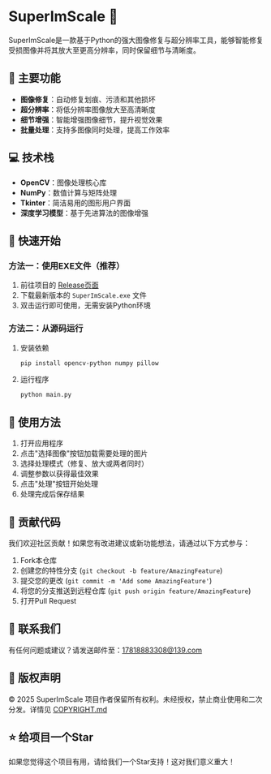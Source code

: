 # SuperImScale 🚀

SuperImScale是一款基于Python的强大图像修复与超分辨率工具，能够智能修复受损图像并将其放大至更高分辨率，同时保留细节与清晰度。

## 🌟 主要功能
- **图像修复**：自动修复划痕、污渍和其他损坏
- **超分辨率**：将低分辨率图像放大至高清晰度
- **细节增强**：智能增强图像细节，提升视觉效果
- **批量处理**：支持多图像同时处理，提高工作效率

## 💻 技术栈
- **OpenCV**：图像处理核心库
- **NumPy**：数值计算与矩阵处理
- **Tkinter**：简洁易用的图形用户界面
- **深度学习模型**：基于先进算法的图像增强

## 🚀 快速开始
### 方法一：使用EXE文件（推荐）
1. 前往项目的 [Release页面](https://github.com/longliangzhe/SuperImScale/releases)
2. 下载最新版本的 `SuperImScale.exe` 文件
3. 双击运行即可使用，无需安装Python环境

### 方法二：从源码运行
1. 安装依赖  
   ```bash
   pip install opencv-python numpy pillow
   ```
2. 运行程序  
   ```bash
   python main.py
   ```

## 📖 使用方法
1. 打开应用程序
2. 点击"选择图像"按钮加载需要处理的图片
3. 选择处理模式（修复、放大或两者同时）
4. 调整参数以获得最佳效果
5. 点击"处理"按钮开始处理
6. 处理完成后保存结果

## 🤝 贡献代码
我们欢迎社区贡献！如果您有改进建议或新功能想法，请通过以下方式参与：
1. Fork本仓库
2. 创建您的特性分支 (`git checkout -b feature/AmazingFeature`)
3. 提交您的更改 (`git commit -m 'Add some AmazingFeature'`)
4. 将您的分支推送到远程仓库 (`git push origin feature/AmazingFeature`)
5. 打开Pull Request

## 📧 联系我们
有任何问题或建议？请发送邮件至：17818883308@139.com

## 📜 版权声明
© 2025 SuperImScale 项目作者保留所有权利。未经授权，禁止商业使用和二次分发。详情见 [COPYRIGHT.md](COPYRIGHT.md)

## ⭐ 给项目一个Star
如果您觉得这个项目有用，请给我们一个Star支持！这对我们意义重大！
    
